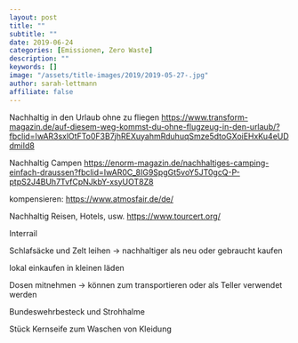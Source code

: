 ```yaml
---
layout: post
title: ""
subtitle: ""
date: 2019-06-24
categories: [Emissionen, Zero Waste]
description: ""
keywords: []
image: "/assets/title-images/2019/2019-05-27-.jpg"
author: sarah-lettmann
affiliate: false
---
```

Nachhaltig in den Urlaub ohne zu fliegen
https://www.transform-magazin.de/auf-diesem-weg-kommst-du-ohne-flugzeug-in-den-urlaub/?fbclid=IwAR3sxlOtFTo0F3B7jhREXuyahmRduhuqSmze5dtoGXoiEHxKu4eUDdmiId8

Nachhaltig Campen
https://enorm-magazin.de/nachhaltiges-camping-einfach-draussen?fbclid=IwAR0C_8IG9SpgGt5voY5JT0gcQ-P-ptpS2J4BUh7TvfCpNJkbY-xsyUOT8Z8

kompensieren:
https://www.atmosfair.de/de/

Nachhaltig Reisen, Hotels, usw.
https://www.tourcert.org/

Interrail

Schlafsäcke und Zelt leihen -> nachhaltiger als neu oder gebraucht kaufen

lokal einkaufen in kleinen läden

Dosen mitnehmen -> können zum transportieren oder als Teller verwendet werden

Bundeswehrbesteck und Strohhalme

Stück Kernseife zum Waschen von Kleidung
